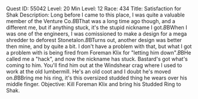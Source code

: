 Quest ID: 55042
Level: 20
Min Level: 12
Race: 434
Title: Satisfaction for Shak
Description: Long before I came to this place, I was quite a valuable member of the Venture Co.$B$BThat was a long time ago though, and a different me, but if anything stuck, it's the stupid nickname I got.$B$BWhen I was one of the engineers, I was comissioned to make a design for a mega shredder to deforest Stonetalon.$B$BTurns out, another design was better then mine, and by quite a bit. I don't have a problem with that, but what I got a problem with is being fired from Foreman Klix for "letting him down".$B$BHe called me a "hack", and now the nickname has stuck. Bastard's got what's coming to him. You'll find him out at the Windshear crag where I used to work at the old lumbermill. He's an old coot and I doubt he's moved on.$B$BBring me his ring, it's this oversized studded thing he wears over his middle finger.
Objective: Kill Foreman Klix and bring his Studded Ring to Shak.
